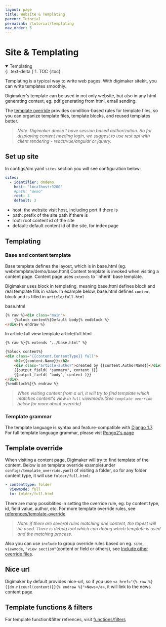 ```yaml
---
layout: page
title: Website & Templating
parent: Tutorial
permalink: /tutorial/templating
nav_order: 5
---
```

# Site & Templating
<details open markdown="block">
  <summary>
    Templating
  </summary>
  {: .text-delta }
1. TOC
{:toc}
</details>

Templating is a typical way to write web pages. With digimaker sitekit, you can write templates smoothly. 

Digimaker's template can be used in not only website, but also in any html-generating context, eg. pdf generating from html, email sending.

The [template override](#template-override) provides condition-based rules for template files, so you can organize template files, template blocks, and reused templates better.

> *Note: Digimaker doesn't have session based authorization. So for displaying content needing login, we suggest to use rest api with client rendering - react/vue/angular or jquery.*

## Set up site
In configs/dm.yaml `sites` section you will see configuration below:
```yaml
sites:
  - identifier: dmdemo
    host: "localhost:9200"
    #path: "demo"
    root: 3
    default: 3
```

- host: the website visit host, including port if there is
- path: prefix of the site path if there is
- root: root content id of the site
- default: default content id of the site, for index page

## Templating

### Base and content template
Base template defines the layout, which is in base.html (eg. web/template/demo/base.html).Content template is invoked when visiting a content page. Content page uses `extends` to 'inherit' base template.

Digimaker uses block in templating, meaning base.html defines block and real template fills in value. In example below, base.html defines ``content`` block and is filled in ``article/full.html``

base.html
```html
{% raw %}<div class="main">
    {%block content%}Default body{% endblock %}
</div>{% endraw %}
```

In article full view template article/full.html
```html
{% raw %}{% extends "../base.html" %}

{%block content%}
<div class="{{content.ContentType}} full">
    <h2>{{content.Name}}</h2>
    <div class="article-author">created by {{content.AuthorName}}</div>
    {{output_field( "summary", content )}}
    {{output_field( "body", content )}}
</div>
{%endblock%}{% endraw %}
```

>*When visiting content from a url, it will try to find template which matches content's view in `full` viewmode.(See `template override` below for more about override)*

### Template grammar

The template language is syntax and feature-compatible with [Django 1.7](https://django.readthedocs.io/en/1.7.x/topics/templates.html). For full template language grammar, please vist [Pongo2's page](https://github.com/flosch/pongo2#features)

## Template override
When visiting a content page, Digimaker will try to find template of the content. Below is an template override example(under ``configs/template_override.yaml``) of visiting a folder, 
so for any folder content type, it will use ``folder/full.html``:

```yaml
- contenttype: folder
  viewmode: full
  to: folder/full.html
```

There are many possiblities in setting the override rule, eg. by content type, id, field value, author, etc. For more template override rules, see [references/template-override](../references/template-override)
  
> *Note: if there are several rules matching one content, the topest will be used. There is debug tool which can debug which template is used and the matching process.*
  

Also you can use `include` to group override rules based on eg. `site`, `viewmode`, `"view section"`(content or field or others), see [Include other override files](../references/template-override#include-other-override-files).

## Nice url

Digimaker by default provides nice-url, so if you use ``<a href="{% raw %}{{dm.niceurl(content)}}{% endraw %}">News</a>``, it will link to the news content page.  
 
## Template functions & filters

For template function&filter refrences, visit [functions/filters](../references/template)   






